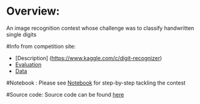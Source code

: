 # Overview:
An image recognition contest whose challenge was to classify handwritten single digits 
	
#Info from competition site:
*  [Description] (https://www.kaggle.com/c/digit-recognizer)
*  [Evaluation](https://www.kaggle.com/c/digit-recognizer/details/evaluation)
*  [Data](https://www.kaggle.com/c/digit-recognizer/data)
	
#Notebook :
Please see [Notebook](http://nbviewer.ipython.org/gist/tranlyvu/da54146d97147cb401c4) for step-by-step tackling the contest
	
#Source code:
Source code can be found [here](https://github.com/tranlyvu/kaggle/tree/master/Digit%20Recognizer/main)

